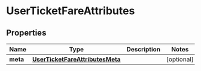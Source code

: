 
# UserTicketFareAttributes

## Properties
Name | Type | Description | Notes
------------ | ------------- | ------------- | -------------
**meta** | [**UserTicketFareAttributesMeta**](UserTicketFareAttributesMeta.md) |  |  [optional]



